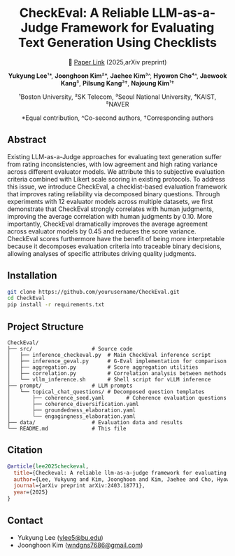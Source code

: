 <div align="center">

# CheckEval: A Reliable LLM-as-a-Judge Framework for Evaluating Text Generation Using Checklists

📃 [Paper Link](https://arxiv.org/abs/2403.18771) (2025,arXiv preprint)

**Yukyung Lee**¹*, **Joonghoon Kim**²*, **Jaehee Kim**³^, **Hyowon Cho**⁴^, **Jaewook Kang**⁵, **Pilsung Kang**³†, **Najoung Kim**¹†

¹Boston University, ²SK Telecom, ³Seoul National University, ⁴KAIST, ⁵NAVER

*Equal contribution, ^Co-second authors, †Corresponding authors

</div>

## Abstract

Existing LLM-as-a-Judge approaches for evaluating text generation suffer from rating inconsistencies, with low agreement and high rating variance across different evaluator models. We attribute this to subjective evaluation criteria combined with Likert scale scoring in existing protocols. To address this issue, we introduce CheckEval, a checklist-based evaluation framework that improves rating reliability via decomposed binary questions. Through experiments with 12 evaluator models across multiple datasets, we first demonstrate that CheckEval strongly correlates with human judgments, improving the average correlation with human judgments by 0.10. More importantly, CheckEval dramatically improves the average agreement across evaluator models by 0.45 and reduces the score variance. CheckEval scores furthermore have the benefit of being more interpretable because it decomposes evaluation criteria into traceable binary decisions, allowing analyses of specific attributes driving quality judgments.

## Installation

```bash
git clone https://github.com/yourusername/CheckEval.git
cd CheckEval
pip install -r requirements.txt
```

## Project Structure

```
CheckEval/
├── src/                   # Source code
│   ├── inference_checkeval.py  # Main CheckEval inference script
│   ├── inference_geval.py      # G-Eval implementation for comparison
│   ├── aggregation.py          # Score aggregation utilities
│   ├── correlation.py          # Correlation analysis between methods
│   └── vllm_inference.sh       # Shell script for vLLM inference
├── prompt/                # LLM prompts
│   └── topical_chat_questions/ # Decomposed question templates
│       ├── coherence_seed.yaml       # Coherence evaluation questions
│       ├── coherence_diversification.yaml
│       ├── groundedness_elaboration.yaml
│       └── engagingness_elaboration.yaml
├── data/                  # Evaluation data and results
└── README.md              # This file
```

## Citation

```bibtex
@article{lee2025checkeval,
  title={Checkeval: A reliable llm-as-a-judge framework for evaluating text generation using checklists},
  author={Lee, Yukyung and Kim, Joonghoon and Kim, Jaehee and Cho, Hyowon and Kang, Pilsung and Kim, Najoung},
  journal={arXiv preprint arXiv:2403.18771},
  year={2025}
}
```

## Contact
* Yukyung Lee (ylee5@bu.edu)
* Joonghoon Kim (wndgns7686@gmail.com)

